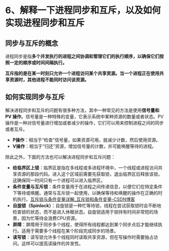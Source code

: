 # 6、解释一下进程同步和互斥，以及如何实现进程同步和互斥


## 同步与互斥的概念
进程同步是指**多个并发执行的进程之间协调和管理它们的执行顺序，以确保它们按照一定的顺序或时间间隔执行。**

**互斥指的是在某一时刻只允许一个进程访问某个共享资源。当一个进程正在使用共享资源时，其他进程不能同时访问该资源。**

## 如何实现同步与互斥
解决进程同步和互斥的问题有很多种方法，其中一种常见的方法是使用**信号量和 PV 操作**。信号量是一种特殊的变量，它表示系统中某种资源的数量或者状态。PV 操作是一种对信号量进行增加或者减少的操作，它们可以用来控制进程之间的同步或者互斥。

- **P操作**：相当于“检查”信号量，如果资源可用，就减少计数，然后使用资源。
- **V操作**：相当于“归还”资源，增加信号量的计数，并可能唤醒等待的进程。

除此之外，下面的方法也可以解决进程同步和互斥问题：

- **给临界区上锁**：临界区是指在多线程或多进程环境中，一个线程或进程访问共享资源的那段代码。进入这个区域前需要先获取锁，退出临界区后释放该锁。这确保同一时间只有一个进程可以进入临界区。
- **条件变量与互斥锁**：条件变量用于在进程之间传递信息，以便它们在特定条件下等待或唤醒。通常与互斥锁一起使用，以确保等待和唤醒的操作在正确的时机执行。[互斥锁与条件变量详解_互斥锁和条件变量-CSDN博客](https://blog.csdn.net/lwz15071387627/article/details/88132835)
- **自旋锁（Spinlock）**：自旋锁是一种忙等待锁，线程在尝试获取锁时会不断地检查锁的状态，而不是进入休眠状态。自旋锁适用于锁持有时间非常短的场景，因为忙等待会浪费CPU资源。
- **屏障**：屏障用于同步多个线程，使得所有线程都达到某个同步点后才能继续执行。适用于需要多个线程在某个阶段完成同步的场景。
- **读写锁**：读写锁允许多个线程同时读取共享资源，但在写操作时需要独占访问。这样可以提高读操作的并发性。